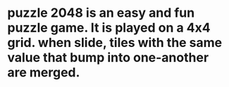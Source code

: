 # puzzle 2048 is an easy and fun puzzle game. It is played on a 4x4 grid. when slide, tiles with the same value that bump into one-another are merged.
